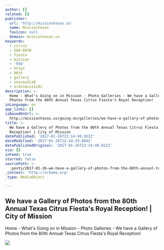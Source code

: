 ```yaml
---
author: []
related: []
publisher:
  url: 'http://missiontexas.us'
  name: Missiontexas
  favicon: null
  domain: missiontexas.us
keywords:
  - citrus
  - 580-8650
  - fiesta
  - mission
  - '956'
  - https
  - 80th
  - gallery
  - xoxvaydja8
  - ordinance1201
description: >-
  Home - What's Going on in Mission - Photo Galleries - We have a Gallery of
  Photos from the 80th Annual Texas Citrus Fiesta's Royal Reception!
inLanguage: en
app_links: []
isBasedOnUrl: >-
  http://missiontexas.us/going-on/galleries/we-have-a-gallery-of-photos-from-the-80th-annual-texas-citrus-fiestas-royal-reception/
title: >-
  We have a Gallery of Photos from the 80th Annual Texas Citrus Fiesta's Royal
  Reception! | City of Mission
datePublished: '2017-01-26T22:14:40.922Z'
dateModified: '2017-01-26T22:14:19.889Z'
datePublishedOriginal: '2017-01-26T22:14:40.922Z'
via: {}
inFeed: true
starred: false
sourcePath: >-
  _posts/2017-01-26-we-have-a-gallery-of-photos-from-the-80th-annual-texas-citru.md
_context: 'http://schema.org'
_type: MediaObject

---
```

<article style=""><h1>We have a Gallery of Photos from the 80th Annual Texas Citrus Fiesta's Royal Reception! | City of Mission</h1><p>Home - What's Going on in Mission - Photo Galleries - We have a Gallery of Photos from the 80th Annual Texas Citrus Fiesta's Royal Reception!</p><img src="http://missiontexas.us/wp-content/uploads/2017/01/IMG_2149.jpeg" /></article>